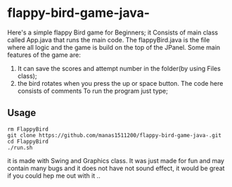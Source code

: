 
# flappy-bird-game-java-
Here's a simple flappy Bird game for Beginners;
it Consists of main class called App.java that runs the main code. The flappyBird.java is the file where all logic and the game is build on the top of the JPanel.
Some main features of the game are:
1. It can save the scores and attempt number in the folder(by using Files class);
2. the bird rotates when you press the up or space button.
The code here consists of comments
To run the program just type;
## Usage

```
rm FlappyBird
git clone https://github.com/manas1511200/flappy-bird-game-java-.git
cd FlappyBird
./run.sh
```

it is made with Swing and Graphics class. 
It was just made for fun and may contain many bugs and it does not have not sound effect, it would be great if you could hep me out with it ..

